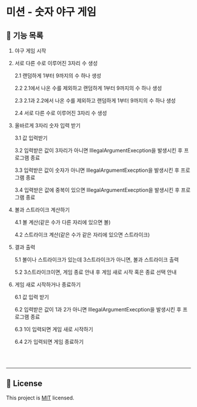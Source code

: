 # 미션 - 숫자 야구 게임

## 📝 기능 목록

1. 야구 게임 시작

2. 서로 다른 수로 이루어진 3자리 수 생성

   2.1 랜덤하게 1부터 9까지의 수 하나 생성

   2.2 2.1에서 나온 수를 제외하고 랜덤하게 1부터 9까지의 수 하나 생성

   2.3 2.1과 2.2에서 나온 수를 제외하고 랜덤하게 1부터 9까지의 수 하나 생성

   2.4 서로 다른 수로 이루어진 3자리 수 생성

3. 올바르게 3자리 숫자 입력 받기

   3.1 값 입력받기

   3.2 입력받은 값이 3자리가 아니면 IllegalArgumentExecption을 발생시킨 후 프로그램 종료

   3.3 입력받은 값이 숫자가 아니면 IllegalArgumentExecption을 발생시킨 후 프로그램 종료

   3.4 입력받은 값에 중복이 있으면 IllegalArgumentExecption을 발생시킨 후 프로그램 종료

4. 볼과 스트라이크 계산하기

   4.1 볼 계산(같은 수가 다른 자리에 있으면 볼)

   4.2 스트라이크 계산(같은 수가 같은 자리에 있으면 스트라이크)

5. 결과 출력

   5.1 볼이나 스트라이크가 있는데 3스트라이크가 아니면, 볼과 스트라이크 출력

   5.2 3스트라이크이면, 게임 종료 안내 후 게임 새로 시작 혹은 종료 선택 안내

6. 게임 새로 시작하거나 종료하기

   6.1 값 입력 받기

   6.2 입력받은 값이 1과 2가 아니면 IllegalArgumentExecption을 발생시킨 후 프로그램 종료

   6.3 1이 입력되면 게임 새로 시작하기

   6.4 2가 입력되면 게임 종료하기

<br>

<br>

---

## 📝 License

This project is [MIT](https://github.com/woowacourse/java-baseball-precourse/blob/master/LICENSE) licensed.

